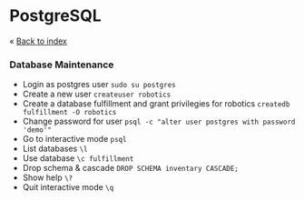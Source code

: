 # PostgreSQL


&laquo; [Back to index](https://github.com/janelznic/cheatsheets)

### Database Maintenance
* Login as postgres user ```sudo su postgres```
* Create a new user ```createuser robotics```
* Create a database fulfillment and grant privilegies for robotics ```createdb fulfillment -O robotics```
* Change password for user ```psql -c "alter user postgres with password 'demo'"```
* Go to interactive mode ```psql```
* List databases ```\l```
* Use database ```\c fulfillment```
* Drop schema & cascade ```DROP SCHEMA inventary CASCADE;```
* Show help ```\?```
* Quit interactive mode ```\q```
